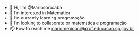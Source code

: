 - 👋 Hi, I’m @Mariosorocaba
- 👀 I’m interested in Matemática
- 🌱 I’m currently learning programação
- 💞️ I’m looking to collaborate on matemática e programação
- 📫 How to reach me mariomeniconi@prof.educacao.sp.gov.br

<!---
Mariosorocaba/Mariosorocaba is a ✨ special ✨ repository because its `README.md` (this file) appears on your GitHub profile.
You can click the Preview link to take a look at your changes.
--->
